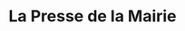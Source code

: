 ---
title: "La Presse de la Mairie"
url: /velizy-villacoublay/la-presse-de-la-mairie/
shop: marchand de journaux
---